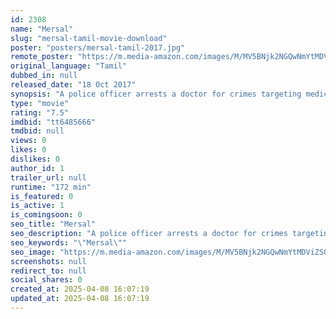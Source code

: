 ```yaml
---
id: 2308
name: "Mersal"
slug: "mersal-tamil-movie-download"
poster: "posters/mersal-tamil-2017.jpg"
remote_poster: "https://m.media-amazon.com/images/M/MV5BNjk2NGQwNmYtMDViZS00NjE5LWI4MzMtZWJjZmIwNmI5ODk2XkEyXkFqcGc@._V1_SX300.jpg"
original_language: "Tamil"
dubbed_in: null
released_date: "18 Oct 2017"
synopsis: "A police officer arrests a doctor for crimes targeting medical professionals but later finds the real culprit in a tale of revenge, corruption and magic."
type: "movie"
rating: "7.5"
imdbid: "tt6485666"
tmdbid: null
views: 0
likes: 0
dislikes: 0
author_id: 1
trailer_url: null
runtime: "172 min"
is_featured: 0
is_active: 1
is_comingsoon: 0
seo_title: "Mersal"
seo_description: "A police officer arrests a doctor for crimes targeting medical professionals but later finds the real culprit in a tale of revenge, corruption and magic."
seo_keywords: "\"Mersal\""
seo_image: "https://m.media-amazon.com/images/M/MV5BNjk2NGQwNmYtMDViZS00NjE5LWI4MzMtZWJjZmIwNmI5ODk2XkEyXkFqcGc@._V1_SX300.jpg"
screenshots: null
redirect_to: null
social_shares: 0
created_at: 2025-04-08 16:07:19
updated_at: 2025-04-08 16:07:19
---
```


